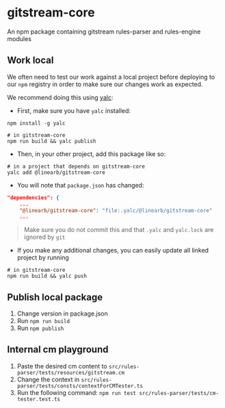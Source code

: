 # gitstream-core

An npm package containing gitstream rules-parser and rules-engine modules

## Work local

We often need to test our work against a local project before deploying to our `npm` registry in order to make sure our changes work as expected.

We recommend doing this using [yalc](https://github.com/wclr/yalc):

- First, make sure you have `yalc` installed:

```shell
npm install -g yalc
```

```shell
# in gitstream-core
npm run build && yalc publish
```

- Then, in your other project, add this package like so:

```shell
# in a project that depends on gitstream-core
yalc add @linearb/gitstream-core
```

- You will note that `package.json` has changed:

```json
"dependencies": {
    ...
    "@linearb/gitstream-core": "file:.yalc/@linearb/gitstream-core"
    ...
```

> Make sure you do not commit this and that `.yalc` and `yalc.lock` are ignored by `git`

- If you make any additional changes, you can easily update all linked project by running

```shell
# in gitstream-core
npm run build && yalc push
```

## Publish local package

1. Change version in package.json
2. Run `npm run build`
3. Run `npm publish`

## Internal cm playground

1. Paste the desired cm content to `src/rules-parser/tests/resources/gitstream.cm`
2. Change the context in `src/rules-parser/tests/consts/contextForCMTester.ts`
3. Run the following command: `npm run test src/rules-parser/tests/cm-tester.test.ts`
